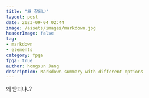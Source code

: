 ```yaml
---
title: "왜 잘되냐"
layout: post
date: 2023-09-04 02:44
image: /assets/images/markdown.jpg
headerImage: false
tag:
- markdown
- elements
category: fpga
fpga: true
author: hongsun Jang
description: Markdown summary with different options
---
```



왜 안되냐..?




